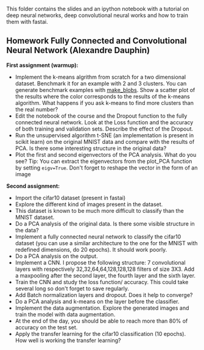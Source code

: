 This folder contains the slides and an ipython notebook with a tutorial on deep neural networks, deep convolutional neural works and how to train them with fastai.

## Homework Fully Connected and Convolutional Neural Network (Alexandre Dauphin)


**First assignment (warmup):** 

- Implement the k-means algrithm from scratch for a two dimensional dataset. Benchmark it for an example with 2 and 3 clusters. You can generate benchmark examples with [make_blobs](http://scikit-learn.org/stable/modules/generated/sklearn.datasets.make_blobs.html#sklearn.datasets.make_blobs). Show a scatter plot of the results where the color corresponds to the results of the k-means algorithm. What happens if you ask k-means to find more clusters than the real number?
- Edit the notebook of the course and the Dropout function to the fully connected neural network. Look at the Loss function and the accuracy of both training and validation sets. Describe the effect of the Dropout.
- Run the unsupervised algorithm t-SNE (an implementation is present in scikit learn) on the original MNIST data and compare with the results of PCA. Is there some interesting structure in the original data?
- Plot the first and second eigenvectors of the PCA analysis. What do you see? Tip: You can extract the eigenvectors from the plot_PCA function by setting `eigv=True`. Don't forget to reshape the vector in the form of an image

**Second assignment:**

- Import the cifar10 dataset (present in fastai)
- Explore the different kind of images present in the dataset.
- This dataset is known to be much more difficult to classify than the MNIST dataset.
- Do a PCA analysis of the original data. Is there some visible structure in the data?
- Implement a fully connected neural network to classify the cifar10 dataset (you can use a similar architecture to the one for the MNIST with redefined dimensions, do 20 epochs). It should work poorly. 
- Do a PCA analysis on the output. 
- Implement a CNN. I propose the following structure: 7 convolutional layers with respectively 32,32,64,64,128,128,128 filters of size 3X3.  Add a maxpooling after the second layer, the fourth layer and the sixth layer.
- Train the CNN and study the loss function/ accuracy. This could take several long so don't forget to save regularly.
- Add Batch normalization layers and dropout. Does it help to converge?
- Do a PCA analysis and k-means on the layer before the classifier. 
- Implement the data augmentation. Explore the generated images and train the model with data augmentation.
- At the end of the day, you should be able to reach more than 80% of accuracy on the test set.
- Apply the transfer learning for the cifar10 classification (10 epochs). How well is working the transfer learning?

